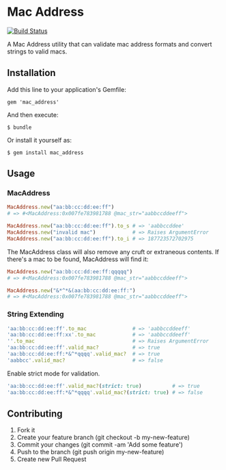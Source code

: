# Mac Address

[![Build Status](https://travis-ci.org/uceem/mac_address.svg?branch=master)](https://travis-ci.org/uceem/mac_address)

A Mac Address utility that can validate mac address formats and convert strings to valid macs.

## Installation

Add this line to your application's Gemfile:

```
gem 'mac_address'
```

And then execute:

```
$ bundle
```

Or install it yourself as:

```
$ gem install mac_address
```

## Usage

### MacAddress

```ruby
MacAddress.new("aa:bb:cc:dd:ee:ff")
# => #<MacAddress:0x007fe783981788 @mac_str="aabbccddeeff">

MacAddress.new("aa:bb:cc:dd:ee:ff").to_s # => 'aabbccddee'
MacAddress.new("invalid mac")            # => Raises ArgumentError
MacAddress.new("aa:bb:cc:dd:ee:ff").to_i # => 187723572702975
```

The MacAddress class will also remove any cruft or extraneous contents. If there's a mac to be found, MacAddress will find it:

```ruby
MacAddress.new("aa:bb:cc:dd:ee:ff:qqqqq")
# => #<MacAddress:0x007fe783981788 @mac_str="aabbccddeeff">

MacAddress.new("&*^*&(aa:bb:cc:dd:ee:ff:")
# => #<MacAddress:0x007fe783981788 @mac_str="aabbccddeeff">
```

### String Extending

```ruby
'aa:bb:cc:dd:ee:ff'.to_mac               # => 'aabbccddeeff'
'aa:bb:cc:dd:ee:ff:xx'.to_mac            # => 'aabbccddeeff'
''.to_mac                                # => Raises ArgumentError
'aa:bb:cc:dd:ee:ff'.valid_mac?           # => true
'aa:bb:cc:dd:ee:ff:*&^*qqqq'.valid_mac?  # => true
'aabbcc'.valid_mac?                      # => false
```

Enable strict mode for validation.

```ruby
'aa:bb:cc:dd:ee:ff'.valid_mac?(strict: true)          # => true
'aa:bb:cc:dd:ee:ff:*&^*qqqq'.valid_mac?(strict: true) # => false
```

## Contributing

  1. Fork it
  2. Create your feature branch (git checkout -b my-new-feature)
  3. Commit your changes (git commit -am 'Add some feature')
  4. Push to the branch (git push origin my-new-feature)
  5. Create new Pull Request
